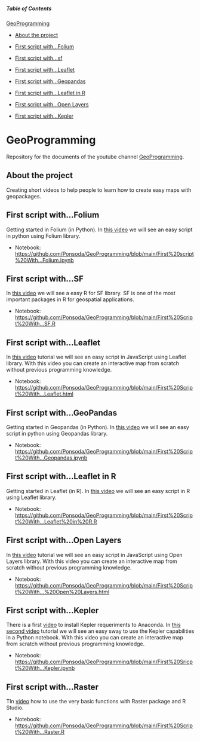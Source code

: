 ##### Table of Contents  
[GeoProgramming](#GeoProgramming)

* [About the project](#about-the-project)

* [First script with...Folium](#first-script-withfolium) 

* [First script with...sf](#first-script-withsf) 

* [First script with...Leaflet](#first-script-withleaflet)

* [First script with...Geopandas](#first-script-withgeopandas)

* [First script with...Leaflet in R](#first-script-withleaflet-in-r)

* [First script with...Open Layers](#first-script-withopen-layers)

* [First script with...Kepler](#first-script-withkepler)

# GeoProgramming
Repository for the documents of the youtube channel [GeoProgramming](https://www.youtube.com/channel/UC_7I3M6gzL2Mkf6ZrccVDyw). 

## About the project
Creating short videos to help people to learn how to create easy maps with geopackages.

## First script with...Folium
Getting started in Folium (in Python). In [this video](https://www.youtube.com/watch?v=1G8fKK6wvtk) we will see an easy script in python using Folium library. 
* Notebook: https://github.com/Ponsoda/GeoProgramming/blob/main/First%20script%20With...Folium.ipynb

## First script with...SF
In [this video](https://www.youtube.com/watch?v=UDtm3bsL5Oc) we will see a easy R for SF library. SF is one of the most important packages in R for geospatial applications.
* Notebook: https://github.com/Ponsoda/GeoProgramming/blob/main/First%20Script%20With...SF.R

## First script with...Leaflet
In [this video](https://www.youtube.com/watch?v=1f_RhMbxRP4) tutorial we will see an easy script in JavaScript using Leaflet library. With this video you can create an interactive map from scratch without previous programming knowledge.
* Notebook: https://github.com/Ponsoda/GeoProgramming/blob/main/First%20Script%20With...Leaflet.html

## First script with...GeoPandas
Getting started in Geopandas (in Python). In [this video](https://www.youtube.com/watch?v=GPVPwss8FBU) we will see an easy script in python using Geopandas library. 
* Notebook: https://github.com/Ponsoda/GeoProgramming/blob/main/First%20Script%20With...Geopandas.ipynb

## First script with...Leaflet in R
Getting started in Leaflet (in R). In [this video](https://www.youtube.com/watch?v=F08PvG2c3P0) we will see an easy script in R using Leaflet library. 
* Notebook: https://github.com/Ponsoda/GeoProgramming/blob/main/First%20Script%20With...Leaflet%20in%20R.R

## First script with...Open Layers
In [this video](https://www.youtube.com/watch?v=Jm4xFuMzNP4) tutorial we will see an easy script in JavaScript using Open Layers library. With this video you can create an interactive map from scratch without previous programming knowledge.
* Notebook: https://github.com/Ponsoda/GeoProgramming/blob/main/First%20Script%20With...%20Open%20Layers.html

## First script with...Kepler
There is a first [video](https://www.youtube.com/watch?v=LHZtd7U8b9Y) to install Kepler requeriments to Anaconda. In [this second video](https://www.youtube.com/watch?v=Egb38Wvl-aU) tutorial we will see an easy sway to use the Kepler capabilities in a Python notebook. With this video you can create an interactive map from scratch without previous programming knowledge.
* Notebook: https://github.com/Ponsoda/GeoProgramming/blob/main/First%20Sricpt%20With...Kepler.ipynb

## First script with...Raster
TIn [video](https://www.youtube.com/watch?v=P_DtgBCqN6Y) how to use the very basic functions with Raster package and R Studio.
* Notebook: https://github.com/Ponsoda/GeoProgramming/blob/main/First%20Script%20With...Raster.R


